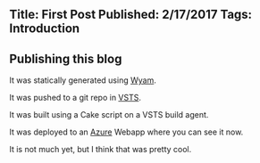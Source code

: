 Title: First Post
Published: 2/17/2017
Tags: Introduction
---

## Publishing this blog

It was statically generated using [Wyam](https://wyam.io/).

It was pushed to a git repo in [VSTS](https://www.visualstudio.com/team-services/).

It was built using a Cake script on a VSTS build agent.

It was deployed to an [Azure](https://azure.microsoft.com/en-us/) Webapp where you can see it now.

It is not much yet, but I think that was pretty cool.
